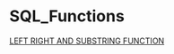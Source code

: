 # SQL_Functions
[LEFT RIGHT AND SUBSTRING FUNCTION](https://datatofish.com/left-right-substring-sql-server/)
